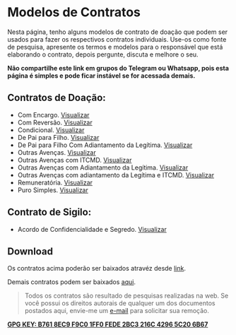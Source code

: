 # Modelos de Contratos

Nesta página, tenho alguns modelos de contrato de doação que podem ser usados ​​para fazer os respectivos contratos individuais. Use-os como fonte de pesquisa, apresente os termos e modelos para o responsável que está elaborando o contrato, depois pergunte, discuta e melhore o seu.

**Não compartilhe este link em grupos do Telegram ou Whatsapp, pois esta página é simples e pode ficar instável se for acessada demais.**

## Contratos de Doação:

- Com Encargo. [Visualizar](./doa01.md)
- Com Reversão. [Visualizar](./doa02.md)
- Condicional. [Visualizar](./doa03.md)
- De Pai para Filho. [Visualizar](./doa05.md)
- De Pai para Filho Com Adiantamento da Legítima. [Visualizar](./doa04.md)
- Outras Avenças. [Visualizar](./doa06.md)
- Outras Avenças com ITCMD. [Visualizar](./doa07.md)
- Outras Avenças com Adiantamento da Legítima. [Visualizar](./doa08.md)
- Outras Avenças com adiantamento da Legítima e ITCMD. [Visualizar](./doa09.md)
- Remuneratória. [Visualizar](./doa10.md)
- Puro Simples. [Visualizar](./doa11.md)

## Contrato de Sigilo:

- Acordo de Confidencialidade e Segredo. [Visualizar](./sig01.md)

## Download

Os contratos acima poderão ser baixados atravéz desde [link](./txt_contratos-v1.zip).

Demais contratos podem ser baixados [aqui](./txt_contratos-v2.zip).

> Todos os contratos são resultado de pesquisas realizadas na web. Se você possui os direitos autorais de qualquer um dos documentos postados aqui, envie-me um [e-mail](mailto:marcelo@strindade.com.br) para solicitar sua remoção.

[**GPG KEY: B761 8EC9 F9C0 1FF0 FEDE 2BC3 216C 4296 5C20 6B67**](./gpg.asc)
